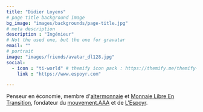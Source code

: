 ```yaml
---
title: "Didier Loyens"
# page title background image
bg_image: "images/backgrounds/page-title.jpg"
# meta description
description : "Ingénieur"
# Not the used one, but the one for gravatar
email: ""
# portrait
image: "images/friends/avatar_dl128.jpg"
social:
  - icon : "ti-world" # themify icon pack : https://themify.me/themify-icons
    link : "https://www.espoyr.com"

---
```


Penseur en économie, membre d'[altermonnaie](https://lucbzh.wixsite.com/altermonnaies) et [Monnaie Libre En Transition](https://www.mlet.fr), fondateur du [mouvement.AAA](https://www.facebook.com/cleisme.mouvement.AAA) et de [L'Espoyr](https://www.espoyr.com).

